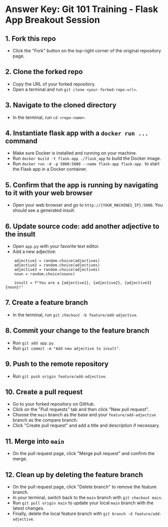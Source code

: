 # Answer Key: Git 101 Training - Flask App Breakout Session

## 1. Fork this repo
- Click the "Fork" button on the top-right corner of the original repository page.

## 2. Clone the forked repo
- Copy the URL of your forked repository.
- Open a terminal and run `git clone <your-forked-repo-url>`.

## 3. Navigate to the cloned directory
- In the terminal, run `cd <repo-name>`.

## 4. Instantiate flask app with a `docker run ...` command
- Make sure Docker is installed and running on your machine.
- Run `docker build -t flask-app ./flask_app` to build the Docker image.
- Run `docker run -d -p 5000:5000 --name flask-app flask-app ` to start the Flask app in a Docker container.

## 5. Confirm that the app is running by navigating to it with your web browser
- Open your web browser and go to `http://{YOUR_MACHINES_IP}:5000`. You should see a generated insult.

## 6. Update source code: add another adjective to the insult
- Open `app.py` with your favorite text editor.
- Add a new adjective:
```
    adjective1 = random.choice(adjectives)
    adjective2 = random.choice(adjectives)
    adjective3 = random.choice(adjectives)
    noun = random.choice(nouns)

    insult = f"You are a {adjective1}, {adjective2}, {adjective3} {noun}!"
```

## 7. Create a feature branch
- In the terminal, run `git checkout -b feature/add-adjective`.

## 8. Commit your change to the feature branch
- Run `git add app.py`.
- Run `git commit -m "Add new adjective to insult"`.

## 9. Push to the remote repository
- Run `git push origin feature/add-adjective`.

## 10. Create a pull request
- Go to your forked repository on GitHub.
- Click on the "Pull requests" tab and then click "New pull request".
- Choose the `main` branch as the base and your `feature/add-adjective` branch as the compare branch.
- Click "Create pull request" and add a title and description if necessary.

## 11. Merge into `main`
- On the pull request page, click "Merge pull request" and confirm the merge.

## 12. Clean up by deleting the feature branch
- On the pull request page, click "Delete branch" to remove the feature branch.
- In your terminal, switch back to the `main` branch with `git checkout main`.
- Run `git pull origin main` to update your local `main` branch with the latest changes.
- Finally, delete the local feature branch with `git branch -d feature/add-adjective`.